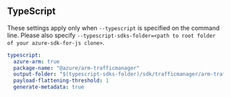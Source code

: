 ## TypeScript

These settings apply only when `--typescript` is specified on the command line.
Please also specify `--typescript-sdks-folder=<path to root folder of your azure-sdk-for-js clone>`.

``` yaml $(typescript)
typescript:
  azure-arm: true
  package-name: "@azure/arm-trafficmanager"
  output-folder: "$(typescript-sdks-folder)/sdk/trafficmanager/arm-trafficmanager"
  payload-flattening-threshold: 1
  generate-metadata: true
```
